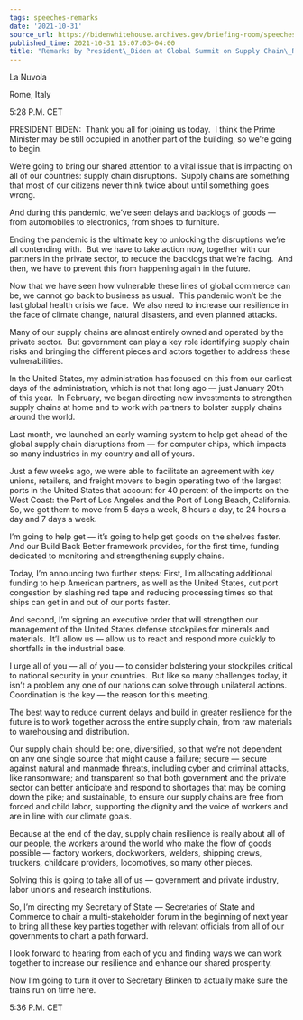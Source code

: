```yaml
---
tags: speeches-remarks
date: '2021-10-31'
source_url: https://bidenwhitehouse.archives.gov/briefing-room/speeches-remarks/2021/10/31/remarks-by-president-biden-at-global-summit-on-supply-chain-resilience/
published_time: 2021-10-31 15:07:03-04:00
title: "Remarks by President\_Biden at Global Summit on Supply Chain\_Resilience"
---
```

 
La Nuvola

Rome, Italy

5:28 P.M. CET

PRESIDENT BIDEN:  Thank you all for joining us today.  I think the Prime
Minister may be still occupied in another part of the building, so we’re
going to begin.

We’re going to bring our shared attention to a vital issue that is
impacting on all of our countries: supply chain disruptions.  Supply
chains are something that most of our citizens never think twice about
until something goes wrong.

And during this pandemic, we’ve seen delays and backlogs of goods — from
automobiles to electronics, from shoes to furniture.

Ending the pandemic is the ultimate key to unlocking the disruptions
we’re all contending with.  But we have to take action now, together
with our partners in the private sector, to reduce the backlogs that
we’re facing.  And then, we have to prevent this from happening again in
the future.

Now that we have seen how vulnerable these lines of global commerce can
be, we cannot go back to business as usual.  This pandemic won’t be the
last global health crisis we face.  We also need to increase our
resilience in the face of climate change, natural disasters, and even
planned attacks. 

Many of our supply chains are almost entirely owned and operated by the
private sector.  But government can play a key role identifying supply
chain risks and bringing the different pieces and actors together to
address these vulnerabilities.

In the United States, my administration has focused on this from our
earliest days of the administration, which is not that long ago — just
January 20th of this year.  In February, we began directing new
investments to strengthen supply chains at home and to work with
partners to bolster supply chains around the world.

Last month, we launched an early warning system to help get ahead of the
global supply chain disruptions from — for computer chips, which impacts
so many industries in my country and all of yours.

Just a few weeks ago, we were able to facilitate an agreement with key
unions, retailers, and freight movers to begin operating two of the
largest ports in the United States that account for 40 percent of the
imports on the West Coast: the Port of Los Angeles and the Port of Long
Beach, California.  So, we got them to move from 5 days a week, 8 hours
a day, to 24 hours a day and 7 days a week. 

I’m going to help get — it’s going to help get goods on the shelves
faster.  And our Build Back Better framework provides, for the first
time, funding dedicated to monitoring and strengthening supply chains. 

Today, I’m announcing two further steps: First, I’m allocating
additional funding to help American partners, as well as the United
States, cut port congestion by slashing red tape and reducing processing
times so that ships can get in and out of our ports faster. 

And second, I’m signing an executive order that will strengthen our
management of the United States defense stockpiles for minerals and
materials.  It’ll allow us — allow us to react and respond more quickly
to shortfalls in the industrial base.  

I urge all of you — all of you — to consider bolstering your stockpiles
critical to national security in your countries.  But like so many
challenges today, it isn’t a problem any one of our nations can solve
through unilateral actions.  Coordination is the key — the reason for
this meeting. 

The best way to reduce current delays and build in greater resilience
for the future is to work together across the entire supply chain, from
raw materials to warehousing and distribution. 

Our supply chain should be: one, diversified, so that we’re not
dependent on any one single source that might cause a failure; secure —
secure against natural and manmade threats, including cyber and criminal
attacks, like ransomware; and transparent so that both government and
the private sector can better anticipate and respond to shortages that
may be coming down the pike; and sustainable, to ensure our supply
chains are free from forced and child labor, supporting the dignity and
the voice of workers and are in line with our climate goals.

Because at the end of the day, supply chain resilience is really about
all of our people, the workers around the world who make the flow of
goods possible — factory workers, dockworkers, welders, shipping crews,
truckers, childcare providers, locomotives, so many other pieces.

Solving this is going to take all of us — government and private
industry, labor unions and research institutions.

So, I’m directing my Secretary of State — Secretaries of State and
Commerce to chair a multi-stakeholder forum in the beginning of next
year to bring all these key parties together with relevant officials
from all of our governments to chart a path forward.

I look forward to hearing from each of you and finding ways we can work
together to increase our resilience and enhance our shared prosperity.

Now I’m going to turn it over to Secretary Blinken to actually make sure
the trains run on time here.

5:36 P.M. CET
